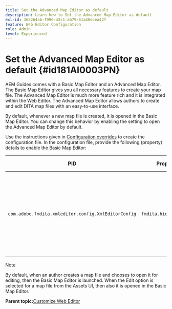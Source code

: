 ```yaml
---
title: Set the Advanced Map Editor as default
description: Learn how to Set the Advanced Map Editor as default
exl-id: 365264ab-f990-42c1-ab79-61a40ecea42f
feature: Web Editor Configuration
role: Admin
level: Experienced
---
```

# Set the Advanced Map Editor as default {#id181AI0003PN}

AEM Guides comes with a Basic Map Editor and an Advanced Map Editor. The Basic Map Editor gives you all necessary features to create your map file. The Advanced Map Editor is much more feature rich and it is integrated within the Web Editor. The Advanced Map Editor allows authors to create and edit DITA map files with an easy-to-use interface.

By default, whenever a new map file is created, it is opened in the Basic Map Editor. You can change this behavior by enabling the setting to open the Advanced Map Editor by default.

Use the instructions given in [Configuration overrides](download-install-additional-config-override.md#) to create the configuration file. In the configuration file, provide the following \(property\) details to enable the Basic Map Editor:

|PID|Property Key|Property Value|
|---|------------|--------------|
|`com.adobe.fmdita.xmleditor.config.XmlEditorConfig`|``fmdita.hide.oldmapeditor``|Boolean \(true/false\). If you want to use the Advanced Map Editor by default, then set this property to true.<br> **Default value**: false |

>[!NOTE]
>
> By default, when an author creates a map file and chooses to open it for editing, then the Basic Map Editor is launched. When the Edit option is selected for a map file from the Assets UI, then also it is opened in the Basic Map Editor.

**Parent topic:**[Customize Web Editor](conf-web-editor.md)
